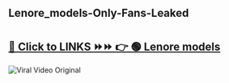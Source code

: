 
 ## Lenore_models-Only-Fans-Leaked

# <h2><a href="https://clipsfans.com/Lenore_models&ref=git">🔗 Click to LINKS ⏩⏩ 👉 🟢 Lenore models </a></h2>

<a href="https://clipsfans.com/Lenore_models&ref=git" rel="nofollow" data-target="animated-image.originalLink"><img src="https://i.ibb.co.com/xMMVF88/686577567.gif" alt="Viral Video Original" style="max-width: 100%; display: inline-block;" data-target="animated-image.originalImage"></a>
